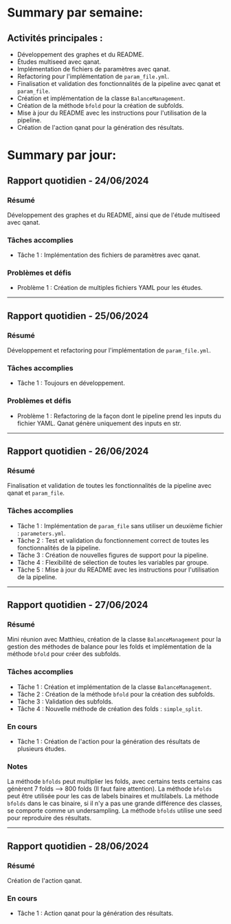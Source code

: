 # Summary par semaine: 
## Activités principales :
- Développement des graphes et du README.
- Études multiseed avec qanat.
- Implémentation de fichiers de paramètres avec qanat.
- Refactoring pour l'implémentation de `param_file.yml`.
- Finalisation et validation des fonctionnalités de la pipeline avec qanat et `param_file`.
- Création et implémentation de la classe `BalanceManagement`.
- Création de la méthode `bfold` pour la création de subfolds.
- Mise à jour du README avec les instructions pour l'utilisation de la pipeline.
- Création de l'action qanat pour la génération des résultats.

# Summary par jour: 

## Rapport quotidien - 24/06/2024

### Résumé
Développement des graphes et du README, ainsi que de l'étude multiseed avec qanat.

### Tâches accomplies
- Tâche 1 : Implémentation des fichiers de paramètres avec qanat.

### Problèmes et défis
- Problème 1 : Création de multiples fichiers YAML pour les études.

---

## Rapport quotidien - 25/06/2024

### Résumé
Développement et refactoring pour l'implémentation de `param_file.yml`.

### Tâches accomplies
- Tâche 1 : Toujours en développement.

### Problèmes et défis
- Problème 1 : Refactoring de la façon dont le pipeline prend les inputs du fichier YAML. Qanat génère uniquement des inputs en str.

---

## Rapport quotidien - 26/06/2024

### Résumé
Finalisation et validation de toutes les fonctionnalités de la pipeline avec qanat et `param_file`.

### Tâches accomplies
- Tâche 1 : Implémentation de `param_file` sans utiliser un deuxième fichier : `parameters.yml`.
- Tâche 2 : Test et validation du fonctionnement correct de toutes les fonctionnalités de la pipeline.
- Tâche 3 : Création de nouvelles figures de support pour la pipeline.
- Tâche 4 : Flexibilité de sélection de toutes les variables par groupe.
- Tâche 5 : Mise à jour du README avec les instructions pour l'utilisation de la pipeline.

---

## Rapport quotidien - 27/06/2024

### Résumé
Mini réunion avec Matthieu, création de la classe `BalanceManagement` pour la gestion des méthodes de balance pour les folds et implémentation de la méthode `bfold` pour créer des subfolds.

### Tâches accomplies
- Tâche 1 : Création et implémentation de la classe `BalanceManagement`.
- Tâche 2 : Création de la méthode `bfold` pour la création des subfolds.
- Tâche 3 : Validation des subfolds.
- Tâche 4 : Nouvelle méthode de création des folds : `simple_split`.

### En cours
- Tâche 1 : Création de l'action pour la génération des résultats de plusieurs études.

### Notes
La méthode `bfolds` peut multiplier les folds, avec certains tests certains cas génèrent 7 folds --> 800 folds (Il faut faire attention). La méthode `bfolds` peut être utilisée pour les cas de labels binaires et multilabels. La méthode `bfolds` dans le cas binaire, si il n'y a pas une grande différence des classes, se comporte comme un undersampling. La méthode `bfolds` utilise une seed pour reproduire des résultats.

---

## Rapport quotidien - 28/06/2024

### Résumé
Création de l'action qanat.

### En cours
- Tâche 1 : Action qanat pour la génération des résultats.
